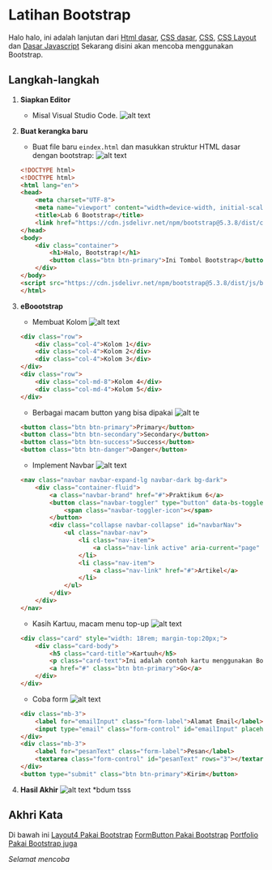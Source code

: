 # Latihan Bootstrap


Halo halo, ini adalah lanjutan dari [Html dasar](https://github.com/laLafid/Lab1Web), [CSS dasar](https://github.com/laLafid/lab2web), [CSS](https://github.com/laLafid/Lab3Web), [CSS Layout](https://github.com/laLafid/Lab4Web) dan [Dasar Javascript](https://github.com/laLafid/Lab5Web)
Sekarang disini akan mencoba menggunakan Bootstrap.

## Langkah-langkah

1. **Siapkan Editor**
    - Misal Visual Studio Code.
    ![alt text](gambar/vs.png)

2. **Buat kerangka baru**
    - Buat file baru `eindex.html` dan masukkan struktur HTML dasar dengan bootstrap:
    ![alt text](gambar/1.png)

    ```html
    <!DOCTYPE html>
    <!DOCTYPE html>
    <html lang="en">
    <head>
        <meta charset="UTF-8">
        <meta name="viewport" content="width=device-width, initial-scale=1.0">
        <title>Lab 6 Bootstrap</title>
        <link href="https://cdn.jsdelivr.net/npm/bootstrap@5.3.8/dist/css/bootstrap.min.css" rel="stylesheet" integrity="sha384-sRIl4kxILFvY47J16cr9ZwB07vP4J8+LH7qKQnuqkuIAvNWLzeN8tE5YBujZqJLB" crossorigin="anonymous">
    </head>
    <body>
        <div class="container">
            <h1>Halo, Bootstrap!</h1>
            <button class="btn btn-primary">Ini Tombol Bootstrap</button>
        </div>
    </body>
    <script src="https://cdn.jsdelivr.net/npm/bootstrap@5.3.8/dist/js/bootstrap.bundle.min.js" integrity="sha384-FKyoEForCGlyvwx9Hj09JcYn3nv7wiPVlz7YYwJrWVcXK/BmnVDxM+D2scQbITxI" crossorigin="anonymous"></script>
    </html>
    ```

3. **eBoootstrap**

    - Membuat Kolom
    ![alt text](gambar/2.png)

    ```html
    <div class="row">
        <div class="col-4">Kolom 1</div>
        <div class="col-4">Kolom 2</div>
        <div class="col-4">Kolom 3</div>
    </div>
    <div class="row">
        <div class="col-md-8">Kolom 4</div>
        <div class="col-md-4">Kolom 5</div>
    </div>
    ```

    - Berbagai macam button yang bisa dipakai
    ![alt te](gambar/3.png)

    ```html
    <button class="btn btn-primary">Primary</button>
    <button class="btn btn-secondary">Secondary</button>
    <button class="btn btn-success">Success</button>
    <button class="btn btn-danger">Danger</button>
    ```

    - Implement Navbar
    ![alt text](gambar/4.png)

    ```html
    <nav class="navbar navbar-expand-lg navbar-dark bg-dark">
        <div class="container-fluid">
            <a class="navbar-brand" href="#">Praktikum 6</a>
            <button class="navbar-toggler" type="button" data-bs-toggle="collapse" data-bs-target="#navbarNav" aria-controls="navbarNav" aria-expanded="false" aria-label="Toggle navigation">
                <span class="navbar-toggler-icon"></span>
            </button>
            <div class="collapse navbar-collapse" id="navbarNav">
                <ul class="navbar-nav">
                    <li class="nav-item">
                        <a class="nav-link active" aria-current="page" href="#">Home</a>
                    </li>
                    <li class="nav-item">
                        <a class="nav-link" href="#">Artikel</a>
                    </li>
                </ul>
            </div>
        </div>
    </nav>
    ```

    - Kasih Kartuu, macam menu top-up
    ![alt text](gambar/5.png)

    ```html
    <div class="card" style="width: 18rem; margin-top:20px;">
        <div class="card-body">
            <h5 class="card-title">Kartuuh</h5>
            <p class="card-text">Ini adalah contoh kartu menggunakan Bootstrap.</p>
            <a href="#" class="btn btn-primary">Go</a>
        </div>
    </div>
    ```

    - Coba form
    ![alt text](gambar/6.png)

    ```html
    <div class="mb-3">
        <label for="emailInput" class="form-label">Alamat Email</label>
        <input type="email" class="form-control" id="emailInput" placeholder="nama@contoh.com">
    </div>
    <div class="mb-3">
        <label for="pesanText" class="form-label">Pesan</label>
        <textarea class="form-control" id="pesanText" rows="3"></textarea>
    </div>
    <button type="submit" class="btn btn-primary">Kirim</button>
    ```

4. **Hasil Akhir**
    ![alt text](gambar/Layoutmod.png)
    *bdum tsss

    
## Akhri Kata
Di bawah ini 
    [Layout4 Pakai Bootstrap](lab6_bootstrap/index.html)
    [](gambar/Layoutmod.png)
    [FormButton Pakai Bootstrap](lab6_bootstrap/form.html)
    [](gambar/FormButton.png)
    [Portfolio Pakai Bootstrap juga](lab6_bootstrap/about.html)
    [](gambar/port.png)

*Selamat mencoba*
